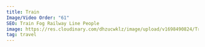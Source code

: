```yaml
---
title: Train
Image/Video Order: "61"
SEO: Train Fog Railway Line People
image: https://res.cloudinary.com/dhzucwklz/image/upload/v1698490824/Travel/_DSC3611_ejm428.jpg
tag: travel
---
```

